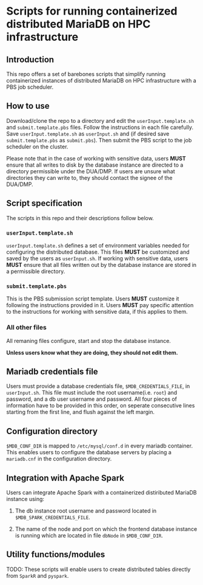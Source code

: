 # Scripts for running containerized distributed MariaDB on HPC infrastructure


## Introduction

This repo offers a set of barebones scripts that simplify running 
containerized instances of distributed MariaDB on HPC infrastructure 
with a PBS job scheduler. 


## How to use

Download/clone the repo to a directory and edit the `userInput.template.sh` and
`submit.template.pbs` files. Follow the instructions in each file carefully.
Save `userInput.template.sh` as `userInput.sh` and (if desired save `submit.template.pbs` as 
`submit.pbs`). Then submit the PBS script to the job scheduler on the cluster.

Please note that in the case of working with sensitive data, users **MUST** ensure 
that all writes to disk by the database instance are directed to a directory 
permissible under the DUA/DMP. If users are unsure what directories they can 
write to, they should contact the signee of the DUA/DMP.


## Script specification

The scripts in this repo and their descriptions follow below.

### `userInput.template.sh`

`userInput.template.sh` defines a set of environment variables needed for configuring
the distributed database. This files **MUST** be customized and saved by the users as 
`userInput.sh`. If working with sensitive data, users **MUST** ensure that all 
files written out by the database instance are stored in a permissible directory. 

### `submit.template.pbs`

This is the PBS submission script template. Users **MUST** customize it following
the instructions provided in it. Users **MUST** pay specific attention to the 
instructions for working with sensitive data, if this applies to them.

### All other files

All remaning files configure, start and stop the database instance. 

**Unless users know what they are doing, they should not edit them.**


## Mariadb credentials file

Users must provide a database credentials file, `$MDB_CREDENTIALS_FILE`, in 
`userInput.sh`. This file must include the root username(i.e. `root`) and password, 
and a db user username and password. All four pieces of information have to be
provided in this order, on seperate consecutive lines starting from the first line, 
and flush against the left margin.


## Configuration directory

`$MDB_CONF_DIR` is mapped to `/etc/mysql/conf.d` in every mariadb container. This 
enables users to configure the database servers by placing a `mariadb.cnf` 
in the configuration directory.


## Integration with Apache Spark

Users can integrate Apache Spark with a containerized distiributed MariaDB instance 
using:

1. The db instance root username and password located in 
`$MDB_SPARK_CREDENTIALS_FILE`. 

2. The name of the node and port on which the frontend database instance is 
running which are located in file `dbNode` in `$MDB_CONF_DIR`.


## Utility functions/modules

TODO: These scripts will enable users to create distributed tables
directly from `SparkR` and `pyspark`.


